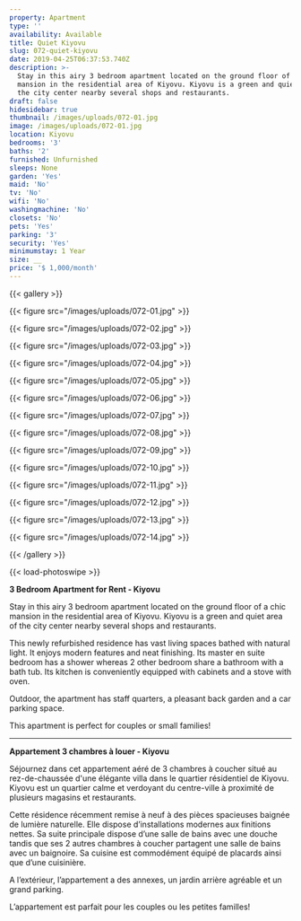 ```yaml
---
property: Apartment
type: ''
availability: Available
title: Quiet Kiyovu
slug: 072-quiet-kiyovu
date: 2019-04-25T06:37:53.740Z
description: >-
  Stay in this airy 3 bedroom apartment located on the ground floor of a chic
  mansion in the residential area of Kiyovu. Kiyovu is a green and quiet area of
  the city center nearby several shops and restaurants.
draft: false
hidesidebar: true
thumbnail: /images/uploads/072-01.jpg
image: /images/uploads/072-01.jpg
location: Kiyovu
bedrooms: '3'
baths: '2'
furnished: Unfurnished
sleeps: None
garden: 'Yes'
maid: 'No'
tv: 'No'
wifi: 'No'
washingmachine: 'No'
closets: 'No'
pets: 'Yes'
parking: '3'
security: 'Yes'
minimumstay: 1 Year
size: __
price: '$ 1,000/month'
---
```

{{< gallery >}}

{{< figure src="/images/uploads/072-01.jpg" >}}

{{< figure src="/images/uploads/072-02.jpg" >}}

{{< figure src="/images/uploads/072-03.jpg" >}}

{{< figure src="/images/uploads/072-04.jpg" >}}

{{< figure src="/images/uploads/072-05.jpg" >}}

{{< figure src="/images/uploads/072-06.jpg" >}}

{{< figure src="/images/uploads/072-07.jpg" >}}

{{< figure src="/images/uploads/072-08.jpg" >}}

{{< figure src="/images/uploads/072-09.jpg" >}}

{{< figure src="/images/uploads/072-10.jpg" >}}

{{< figure src="/images/uploads/072-11.jpg" >}}

{{< figure src="/images/uploads/072-12.jpg" >}}

{{< figure src="/images/uploads/072-13.jpg" >}}

{{< figure src="/images/uploads/072-14.jpg" >}}

{{< /gallery >}}

{{< load-photoswipe >}}

**3 Bedroom Apartment for Rent - Kiyovu**

Stay in this airy 3 bedroom apartment located on the ground floor of a chic mansion in the residential area of Kiyovu. Kiyovu is a green and quiet area of the city center nearby several shops and restaurants.

This newly refurbished residence has vast living spaces bathed with natural light. It enjoys modern features and neat finishing. Its master en suite bedroom has a shower whereas 2 other bedroom share a bathroom with a bath tub. Its kitchen is conveniently equipped with cabinets and a stove with oven.  

Outdoor, the apartment has staff quarters, a pleasant back garden and a car parking space.

This apartment is perfect for couples or small families! 

- - -

**Appartement 3 chambres à louer - Kiyovu**

Séjournez dans cet appartement aéré de 3 chambres à coucher situé au rez-de-chaussée d'une élégante villa dans le quartier résidentiel de Kiyovu. Kiyovu est un quartier calme et verdoyant du centre-ville à proximité de plusieurs magasins et restaurants.

Cette résidence récemment remise à neuf à des pièces spacieuses baignée de lumière naturelle. Elle dispose d’installations modernes aux finitions nettes. Sa suite principale dispose d’une salle de bains avec une douche tandis que ses 2 autres chambres à coucher partagent une salle de bains avec un baignoire. Sa cuisine est commodément équipé de placards ainsi que d’une cuisinière. 

A l’extérieur, l’appartement a des annexes, un jardin arrière agréable et un grand parking.

L’appartement est parfait pour les couples ou les petites familles!
